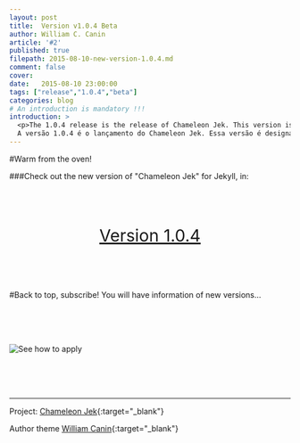```yaml
---
layout: post
title:  Version v1.0.4 Beta
author: William C. Canin
article: '#2'
published: true
filepath: 2015-08-10-new-version-1.0.4.md
comment: false
cover:
date:   2015-08-10 23:00:00
tags: ["release","1.0.4","beta"]
categories: blog
# An introduction is mandatory !!!
introduction: >
  <p>The 1.0.4 release is the release of Chameleon Jek. This version is designated as the Beta version. Starting this version is all stable releases.</p>
  A versão 1.0.4 é o lançamento do Chameleon Jek. Essa versão é designada como versão Beta. Apartir dessa versão será todas versões estáveis.
---
```

#Warm from the oven!

###Check out the new version of "Chameleon Jek" for Jekyll, in:

<div class="centered" style="text-align:center; margin: 80px 0px;">
    <a href="https://github.com/williamcanin/chameleon-jek/releases/tag/v1.0.4" target="_blank" alt="Download of Chameleon Jek via Github" class="btn btn-primary btn-success" style="font-size: 30px;"><span class="fa fa-github"></span>
         Version 1.0.4
</a>
</div>

#Back to top, subscribe! You will have information of new versions...

<div class="centered" style="margin: 80px 0px;">
    <img class="img-responsive center-block" src="{{ site.url}}{{ site.baseurl }}/assets/images/posts/rss-feed.png" alt="See how to apply">
</div>



-----

Project: [Chameleon Jek][ctj]{:target="_blank"}

Author theme [William Canin][Author]{:target="_blank"}

[ctj]: https://github.com/williamcanin/chameleon-jek

[Author]: http://williamcanin.com